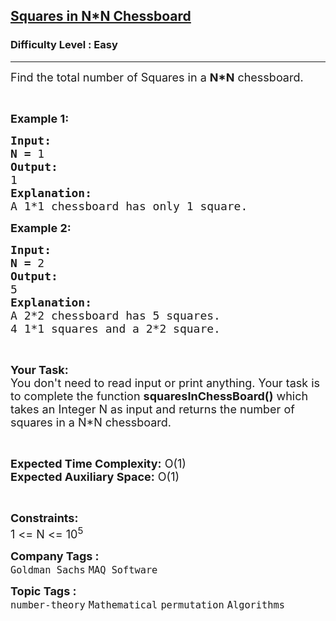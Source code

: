 <h2><a href="https://www.geeksforgeeks.org/problems/squares-in-nn-chessboard1801/0">Squares in N*N Chessboard</a></h2><h3>Difficulty Level : Easy</h3><hr><div class="problems_problem_content__Xm_eO"><p><span style="font-size: 18px;">Find the total number of Squares in a <strong>N*N</strong> chessboard.</span></p>
<p>&nbsp;</p>
<p><span style="font-size: 18px;"><strong>Example 1:</strong></span></p>
<pre><span style="font-size: 18px;"><strong>Input:</strong></span>
<span style="font-size: 18px;"><strong>N = </strong>1</span>
<span style="font-size: 18px;"><strong>Output:</strong></span>
<span style="font-size: 18px;">1</span>
<span style="font-size: 18px;"><strong>Explanation:</strong></span>
<span style="font-size: 18px;">A 1*1 chessboard has only 1 square.</span></pre>
<p><span style="font-size: 18px;"><strong>Example 2:</strong></span></p>
<pre><span style="font-size: 18px;"><strong>Input:</strong></span>
<span style="font-size: 18px;"><strong>N = </strong>2</span>
<span style="font-size: 18px;"><strong>Output:</strong></span>
<span style="font-size: 18px;">5</span>
<span style="font-size: 18px;"><strong>Explanation:</strong></span>
<span style="font-size: 18px;">A 2*2 chessboard has 5 squares.
4 1*1 squares and a 2*2 square.</span>
</pre>
<p>&nbsp;</p>
<p><span style="font-size: 18px;"><strong>Your Task:</strong><br>You don't need to read input or print anything. Your task is to complete the function <strong>squaresInChessBoard()</strong> which takes an Integer N as input and returns the number of squares in a N*N chessboard.</span></p>
<p>&nbsp;</p>
<p><span style="font-size: 18px;"><strong>Expected Time Complexity:</strong> O(1)<br><strong>Expected Auxiliary Space:</strong> O(1)</span></p>
<p>&nbsp;</p>
<p><span style="font-size: 18px;"><strong>Constraints:</strong></span><br><span style="font-size: 18px;">1 &lt;= N &lt;= 10<sup>5</sup></span></p></div><p><span style=font-size:18px><strong>Company Tags : </strong><br><code>Goldman Sachs</code>&nbsp;<code>MAQ Software</code>&nbsp;<br><p><span style=font-size:18px><strong>Topic Tags : </strong><br><code>number-theory</code>&nbsp;<code>Mathematical</code>&nbsp;<code>permutation</code>&nbsp;<code>Algorithms</code>&nbsp;